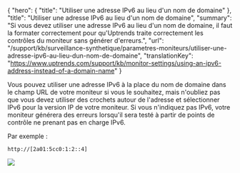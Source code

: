 {
  "hero": {
    "title": "Utiliser une adresse IPv6 au lieu d'un nom de domaine"
  },
  "title": "Utiliser une adresse IPv6 au lieu d'un nom de domaine",
  "summary": "Si vous devez utiliser une adresse IPv6 au lieu d'un nom de domaine, il faut la formater correctement pour qu'Uptrends traite correctement les contrôles du moniteur sans générer d'erreurs.",
  "url": "/support/kb/surveillance-synthetique/parametres-moniteurs/utiliser-une-adresse-ipv6-au-lieu-dun-nom-de-domaine",
  "translationKey": "https://www.uptrends.com/support/kb/monitor-settings/using-an-ipv6-address-instead-of-a-domain-name"
}

Vous pouvez utiliser une adresse IPv6 à la place du nom de domaine dans le champ URL de votre moniteur si vous le souhaitez, mais n'oubliez pas que vous devez utiliser des crochets autour de l'adresse et sélectionner IPv6 pour la version IP de votre moniteur. Si vous n'indiquez pas IPv6, votre moniteur générera des erreurs lorsqu'il sera testé à partir de points de contrôle ne prenant pas en charge IPv6.

Par exemple :

`http://[2a01:5cc0:1:2::4]`

![](/img/content/e40e8c6e-6235-4d19-8a5e-9012b1c3259e.png)
